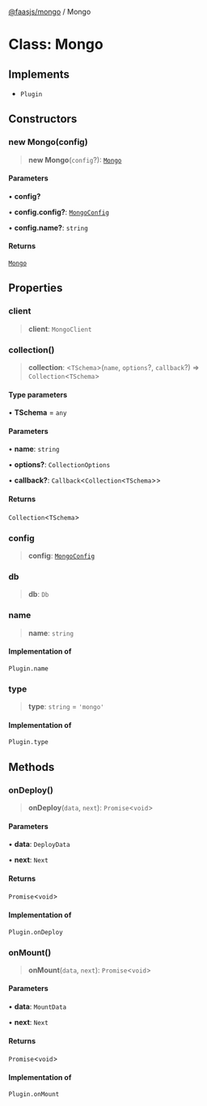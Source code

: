 [@faasjs/mongo](../README.md) / Mongo

# Class: Mongo

## Implements

- `Plugin`

## Constructors

### new Mongo(config)

> **new Mongo**(`config`?): [`Mongo`](Mongo.md)

#### Parameters

• **config?**

• **config\.config?**: [`MongoConfig`](../interfaces/MongoConfig.md)

• **config\.name?**: `string`

#### Returns

[`Mongo`](Mongo.md)

## Properties

### client

> **client**: `MongoClient`

### collection()

> **collection**: \<`TSchema`\>(`name`, `options`?, `callback`?) => `Collection`\<`TSchema`\>

#### Type parameters

• **TSchema** = `any`

#### Parameters

• **name**: `string`

• **options?**: `CollectionOptions`

• **callback?**: `Callback`\<`Collection`\<`TSchema`\>\>

#### Returns

`Collection`\<`TSchema`\>

### config

> **config**: [`MongoConfig`](../interfaces/MongoConfig.md)

### db

> **db**: `Db`

### name

> **name**: `string`

#### Implementation of

`Plugin.name`

### type

> **type**: `string` = `'mongo'`

#### Implementation of

`Plugin.type`

## Methods

### onDeploy()

> **onDeploy**(`data`, `next`): `Promise`\<`void`\>

#### Parameters

• **data**: `DeployData`

• **next**: `Next`

#### Returns

`Promise`\<`void`\>

#### Implementation of

`Plugin.onDeploy`

### onMount()

> **onMount**(`data`, `next`): `Promise`\<`void`\>

#### Parameters

• **data**: `MountData`

• **next**: `Next`

#### Returns

`Promise`\<`void`\>

#### Implementation of

`Plugin.onMount`

